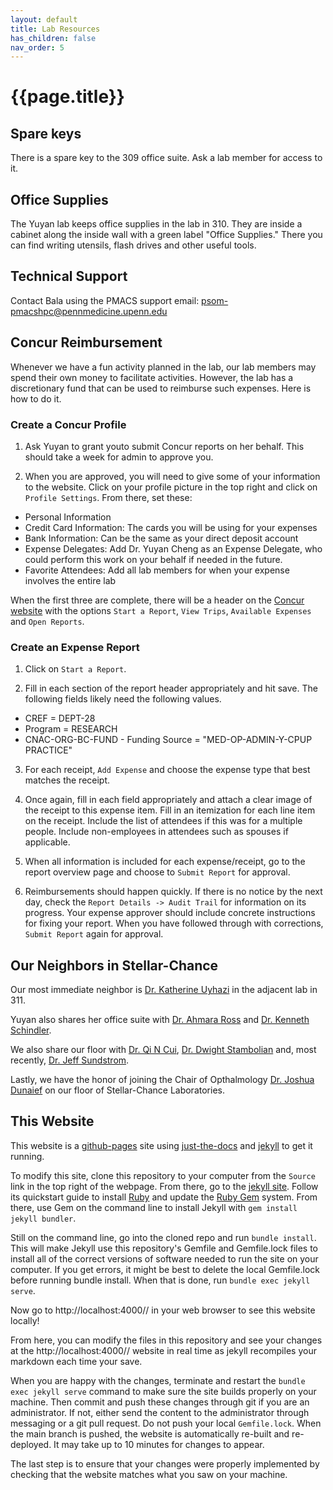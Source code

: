 ```yaml
---
layout: default
title: Lab Resources
has_children: false
nav_order: 5
---
```


# {{page.title}}

## Spare keys

There is a spare key to the 309 office suite. Ask a lab member for access to it.

## Office Supplies

The Yuyan lab keeps office supplies in the lab in 310. They are inside a cabinet along the inside wall with a green label "Office Supplies." There you can find writing utensils, flash drives and other useful tools.

## Technical Support

Contact Bala using the PMACS support email: [psom-pmacshpc@pennmedicine.upenn.edu](psom-pmacshpc@pennmedicine.upenn.edu)

## Concur Reimbursement

Whenever we have a fun activity planned in the lab, our lab members may spend their own money to facilitate activities. However, the lab has a discretionary fund that can be used to reimburse such expenses. Here is how to do it.

### Create a Concur Profile

1) Ask Yuyan to grant youto submit Concur reports on her behalf. This should take a week for admin to approve you.

2) When you are approved, you will need to give some of your information to the website. Click on your profile picture in the top right and click on `Profile Settings`. From there, set these:

* Personal Information
* Credit Card Information: The cards you will be using for your expenses
* Bank Information: Can be the same as your direct deposit account
* Expense Delegates: Add Dr. Yuyan Cheng as an Expense Delegate, who could perform this work on your behalf if needed in the future.
* Favorite Attendees: Add all lab members for when your expense involves the entire lab

When the first three are complete, there will be a header on the [Concur website](https://us2.concursolutions.com/home.asp) with the options `Start a Report`, `View Trips`, `Available Expenses` and `Open Reports`.

### Create an Expense Report

1) Click on `Start a Report`.

2) Fill in each section of the report header appropriately and hit save. The following fields likely need the following values.

* CREF = DEPT-28
* Program = RESEARCH
* CNAC-ORG-BC-FUND - Funding Source = "MED-OP\-ADMIN-Y-CPUP PRACTICE"

3) For each receipt, `Add Expense` and choose the expense type that best matches the receipt.

4) Once again, fill in each field appropriately and attach a clear image of the receipt to this expense item. Fill in an itemization for each line item on the receipt. Include the list of attendees if this was for a multiple people. Include non-employees in attendees such as spouses if applicable.

5) When all information is included for each expense/receipt, go to the report overview page and choose to `Submit Report` for approval.

6) Reimbursements should happen quickly. If there is no notice by the next day, check the `Report Details -> Audit Trail` for information on its progress. Your expense approver should include concrete instructions for fixing your report. When you have followed through with corrections, `Submit Report` again for approval.

## Our Neighbors in Stellar-Chance

Our most immediate neighbor is [Dr. Katherine Uyhazi](https://www.med.upenn.edu/apps/faculty/index.php/g275/p8763511) in the adjacent lab in 311.

Yuyan also shares her office suite with [Dr. Ahmara Ross](https://www.med.upenn.edu/apps/faculty/index.php/g275/p8837640) and [Dr. Kenneth Schindler](https://www.med.upenn.edu/apps/faculty/index.php/g324/p3888).

We also share our floor with [Dr. Qi N Cui](https://www.med.upenn.edu/apps/faculty/index.php/g275/p8931117), [Dr. Dwight Stambolian](https://www.med.upenn.edu/apps/faculty/index.php/g275/p5715) and, most recently, [Dr. Jeff Sundstrom](https://www.pennmedicine.org/providers/profile/jeffrey-sundstrom).

Lastly, we have the honor of joining the Chair of Opthalmology [Dr. Joshua Dunaief](https://www.med.upenn.edu/apps/faculty/index.php/g275/p6071) on our floor of Stellar-Chance Laboratories.

## This Website

This website is a [github-pages](https://docs.github.com/en/pages) site using [just-the-docs](https://open.win.ox.ac.uk/pages/open-science/community/just-the-docs-v040/) and [jekyll](https://jekyllrb.com/docs/) to get it running.

To modify this site, clone this repository to your computer from the `Source` link in the top right of the webpage. From there, go to the [jekyll site](https://jekyllrb.com/docs/). Follow its quickstart guide to install [Ruby](https://www.ruby-lang.org/en/downloads/) and update the [Ruby Gem](https://rubygems.org/pages/download) system. From there, use Gem on the command line to install Jekyll with `gem install jekyll bundler`.

Still on the command line, go into the cloned repo and run `bundle install`. This will make Jekyll use this repository's Gemfile and Gemfile.lock files to install all of the correct versions of software needed to run the site on your computer. If you get errors, it might be best to delete the local Gemfile.lock before running bundle install. When that is done, run `bundle exec jekyll serve`.

Now go to http://localhost:4000// in your web browser to see this website locally!

From here, you can modify the files in this repository and see your changes at the http://localhost:4000// website in real time as jekyll recompiles your markdown each time your save.

When you are happy with the changes, terminate and restart the `bundle exec jekyll serve` command to make sure the site builds properly on your machine. Then commit and push these changes through git if you are an administrator. If not, either send the content to the administrator through messaging or a git pull request. Do not push your local `Gemfile.lock`. When the main branch is pushed, the website is automatically re-built and re-deployed. It may take up to 10 minutes for changes to appear.

The last step is to ensure that your changes were properly implemented by checking that the website matches what you saw on your machine.
